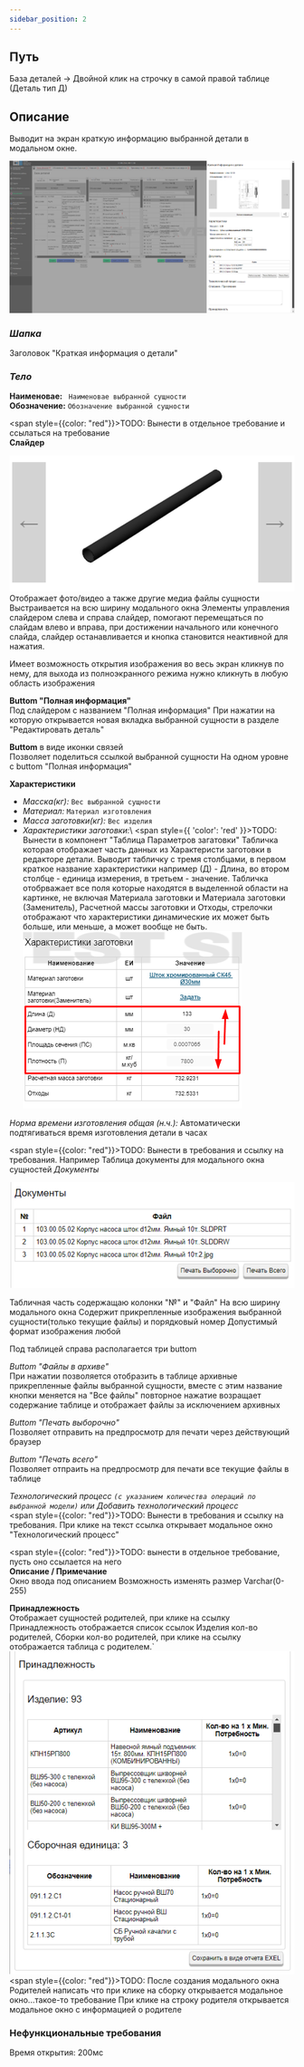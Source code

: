 ```yaml
---
sidebar_position: 2
---
```


## Путь
База деталей -> Двойной клик на строчку в самой правой таблице (Деталь тип Д)

## Описание
Выводит на экран краткую информацию выбранной детали в модальном окне.

![Модальное окно детали](/img/ModalDetal.png)

### *Шапка*

Заголовок "Краткая информация о детали"

### *Тело*

**Наименовае:** ` Наименовае выбранной сущности`\
**Обозначение:** `Обозначение выбранной сущности`

<span style={{color: "red"}}>TODO:</span> Вынести в отдельное требование и ссылаться на требование\
**Слайдер**

![Слайдер](/img/Slider.png)
Отображает фото/видео а также другие медиа файлы сущности
Выстраивается на всю ширину модального окна
Элементы управления слайдером слева и справа слайдер, помогают перемещаться по слайдам влево и вправа,
при достижении начального или конечного слайда, слайдер останавливается и  кнопка становится неактивной для нажатия.

Имеет возможность открытия изображения во весь экран кликнув по нему, для выхода из полноэкранного режима нужно кликнуть в любую область изображения

**Buttom "Полная информация"**\
Под слайдером с названием "Полная информация"
При нажатии на которую открывается новая вкладка выбранной сущности в разделе "Редактировать деталь"

**Buttom** в виде иконки связей\
Позволяет поделиться ссылкой выбранной сущности
На одном уровне с buttom "Полная информация"

**Характеристики**
- *Масска(кг):* `Вес выбранной сущности`
- *Материал:* `Материал изготовления`
- *Масса заготовки(кг):* `Вес изделия`
- *Характеристики заготовки:*\ <span style={{ 'color': 'red' }}>TODO: Вынести в компонент "Таблица Параметров загатовки"</span>
Табличка которая отображает часть данных из Характеристи заготовки в редакторе детали.
Выводит табличку с тремя столбцами, в первом краткое название характеристики например (Д) - Длина, во втором столбце - единица измерения, в третьем - значение.
Табличка отобрважает все поля которые находятся в выделенной области на картинке, не включая Материала заготовки и Материала заготовки (Заменитель), Расчетной массы заготовки и Отходы, стрелочки отображают что характеристики динамические их может быть больше, или меньше, а может вообще не быть.\
![Характеристики заготовки](/img/Characteristics.png)

*Норма времени изготовления общая (н.ч.):* Автоматически подтягиваться время изготовления детали в часах

<span style={{color: "red"}}>TODO:</span> Вынести в требования и ссылку на требования. Например Таблица документы для модального окна сущностей
*Документы*

![Компонент таблица документов](/img/TableDocument.png)

Табличная часть содержащаю колонки "№" и "Файл"
На всю ширину модального окна
Содержит прикрепленные изображения выбранной сущности(только текущие файлы) и порядковый номер
Допустимый формат изображения любой

Под таблицей справа располагается три buttom

*Buttom "Файлы в архиве"*\
При нажатии позволяется отобразить в таблице архивные прикрепленные файлы выбранной сущности, вместе с этим название кнопки меняется на "Все файлы" повторное нажатие возращает содержание таблице и отображает файлы за исключением архивных

*Buttom "Печать выборочно"*\
Позволяет отправить на предпросмотр для печати через действующий браузер

*Buttom "Печать всего"*\
Позволяет отпраить на предпросмотр для печати все текущие файлы в таблице

**Технологический процесс `(с указанием количества операций по выбранной модели)`*  или *Добавить технологический процесс**\
<span style={{color: "red"}}>TODO:</span> Вынести в требования и ссылку на требования.
При клике на текст ссылка открывает модальное окно "Технологический процесс"

<span style={{color: "red"}}>TODO:</span> вынести в отдельное требование, пусть оно ссылается на него\
**Описание / Примечание**\
Окно ввода под описанием
Возможность изменять размер
Varchar(0-255)

**Принадлежность**\
Отображает сущностей родителей, при клике на ссылку Принадлежность отображается список ссылок Изделия кол-во родителей, Сборки кол-во родителей, при клике на ссылку отображается таблица с родителем.`
![Потребность к детали](/img/ModalDetalParents.png)
<span style={{color: "red"}}>TODO:</span> После создания модального окна Родителей написать что при клике на сборку открывается модальное окно...такое-то требование
При клике на строку родителя открывается модальное окно с информацией о родителе

### Нефункциональные требования

Время открытия: 200мс

